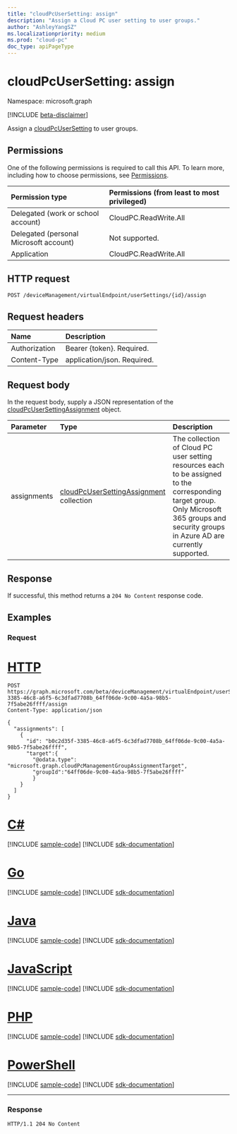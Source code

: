 ```yaml
---
title: "cloudPcUserSetting: assign"
description: "Assign a Cloud PC user setting to user groups."
author: "AshleyYangSZ"
ms.localizationpriority: medium
ms.prod: "cloud-pc"
doc_type: apiPageType
---
```


# cloudPcUserSetting: assign

Namespace: microsoft.graph

[!INCLUDE [beta-disclaimer](../../includes/beta-disclaimer.md)]

Assign a [cloudPcUserSetting](../resources/cloudpcusersetting.md) to user groups.

## Permissions

One of the following permissions is required to call this API. To learn more, including how to choose permissions, see [Permissions](/graph/permissions-reference).

|Permission type|Permissions (from least to most privileged)|
|:---|:---|
|Delegated (work or school account)|CloudPC.ReadWrite.All|
|Delegated (personal Microsoft account)|Not supported.|
|Application|CloudPC.ReadWrite.All|

## HTTP request

<!-- {
  "blockType": "ignored"
}
-->

``` http
POST /deviceManagement/virtualEndpoint/userSettings/{id}/assign
```

## Request headers

|Name|Description|
|:---|:---|
|Authorization|Bearer {token}. Required.|
|Content-Type|application/json. Required.|

## Request body

In the request body, supply a JSON representation of the [cloudPcUserSettingAssignment](../resources/cloudpcusersettingassignment.md) object.

|Parameter|Type|Description|
|:---|:---|:---|
|assignments|[cloudPcUserSettingAssignment](../resources/cloudpcusersettingassignment.md) collection | The collection of Cloud PC user setting resources each to be assigned to the corresponding target group. Only Microsoft 365 groups and security groups in Azure AD are currently supported. |

## Response

If successful, this method returns a `204 No Content` response code.

## Examples

### Request

# [HTTP](#tab/http)
<!-- {
  "blockType": "request",
  "name": "cloudpcusersetting_assign",
  "sampleKeys": ["b0c2d35f-3385-46c8-a6f5-6c3dfad7708b_64ff06de-9c00-4a5a-98b5-7f5abe26ffff"]
}
-->
``` http
POST https://graph.microsoft.com/beta/deviceManagement/virtualEndpoint/userSettings/b0c2d35f-3385-46c8-a6f5-6c3dfad7708b_64ff06de-9c00-4a5a-98b5-7f5abe26ffff/assign
Content-Type: application/json

{
  "assignments": [
    {
      "id": "b0c2d35f-3385-46c8-a6f5-6c3dfad7708b_64ff06de-9c00-4a5a-98b5-7f5abe26ffff",
      "target":{
        "@odata.type": "microsoft.graph.cloudPcManagementGroupAssignmentTarget",
        "groupId":"64ff06de-9c00-4a5a-98b5-7f5abe26ffff"
        }
    }
  ]
}
```

# [C#](#tab/csharp)
[!INCLUDE [sample-code](../includes/snippets/csharp/cloudpcusersetting-assign-csharp-snippets.md)]
[!INCLUDE [sdk-documentation](../includes/snippets/snippets-sdk-documentation-link.md)]

# [Go](#tab/go)
[!INCLUDE [sample-code](../includes/snippets/go/cloudpcusersetting-assign-go-snippets.md)]
[!INCLUDE [sdk-documentation](../includes/snippets/snippets-sdk-documentation-link.md)]

# [Java](#tab/java)
[!INCLUDE [sample-code](../includes/snippets/java/cloudpcusersetting-assign-java-snippets.md)]
[!INCLUDE [sdk-documentation](../includes/snippets/snippets-sdk-documentation-link.md)]

# [JavaScript](#tab/javascript)
[!INCLUDE [sample-code](../includes/snippets/javascript/cloudpcusersetting-assign-javascript-snippets.md)]
[!INCLUDE [sdk-documentation](../includes/snippets/snippets-sdk-documentation-link.md)]

# [PHP](#tab/php)
[!INCLUDE [sample-code](../includes/snippets/php/cloudpcusersetting-assign-php-snippets.md)]
[!INCLUDE [sdk-documentation](../includes/snippets/snippets-sdk-documentation-link.md)]

# [PowerShell](#tab/powershell)
[!INCLUDE [sample-code](../includes/snippets/powershell/cloudpcusersetting-assign-powershell-snippets.md)]
[!INCLUDE [sdk-documentation](../includes/snippets/snippets-sdk-documentation-link.md)]

---

### Response

<!-- {
  "blockType": "response",
  "truncated": true
}
-->
``` http
HTTP/1.1 204 No Content
```
